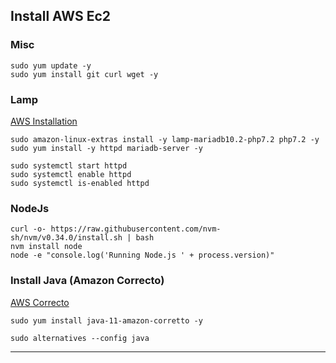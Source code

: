 ## Install AWS Ec2

### Misc
```
sudo yum update -y
sudo yum install git curl wget -y

```

### Lamp
[AWS Installation](https://docs.aws.amazon.com/AWSEC2/latest/UserGuide/ec2-lamp-amazon-linux-2.html)
```
sudo amazon-linux-extras install -y lamp-mariadb10.2-php7.2 php7.2 -y
sudo yum install -y httpd mariadb-server -y

sudo systemctl start httpd
sudo systemctl enable httpd
sudo systemctl is-enabled httpd
```

### NodeJs
```
curl -o- https://raw.githubusercontent.com/nvm-sh/nvm/v0.34.0/install.sh | bash
nvm install node
node -e "console.log('Running Node.js ' + process.version)"
```

### Install Java (Amazon Correcto)
[AWS Correcto](https://docs.aws.amazon.com/corretto/latest/corretto-11-ug/amazon-linux-install.html)
```
sudo yum install java-11-amazon-corretto -y

sudo alternatives --config java
```
---